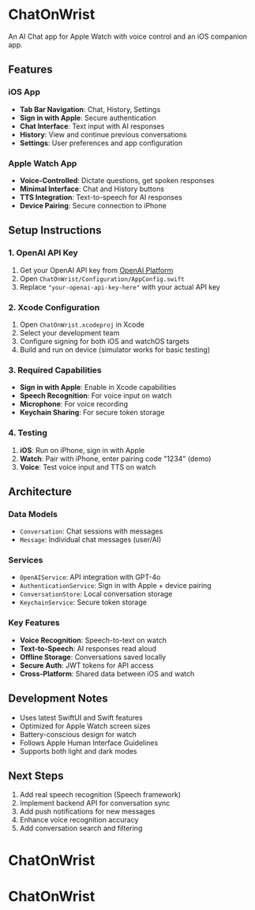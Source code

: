 # ChatOnWrist

An AI Chat app for Apple Watch with voice control and an iOS companion app.

## Features

### iOS App
- **Tab Bar Navigation**: Chat, History, Settings
- **Sign in with Apple**: Secure authentication
- **Chat Interface**: Text input with AI responses
- **History**: View and continue previous conversations
- **Settings**: User preferences and app configuration

### Apple Watch App
- **Voice-Controlled**: Dictate questions, get spoken responses
- **Minimal Interface**: Chat and History buttons
- **TTS Integration**: Text-to-speech for AI responses
- **Device Pairing**: Secure connection to iPhone

## Setup Instructions

### 1. OpenAI API Key
1. Get your OpenAI API key from [OpenAI Platform](https://platform.openai.com/api-keys)
2. Open `ChatOnWrist/Configuration/AppConfig.swift`
3. Replace `"your-openai-api-key-here"` with your actual API key

### 2. Xcode Configuration
1. Open `ChatOnWrist.xcodeproj` in Xcode
2. Select your development team
3. Configure signing for both iOS and watchOS targets
4. Build and run on device (simulator works for basic testing)

### 3. Required Capabilities
- **Sign in with Apple**: Enable in Xcode capabilities
- **Speech Recognition**: For voice input on watch
- **Microphone**: For voice recording
- **Keychain Sharing**: For secure token storage

### 4. Testing
1. **iOS**: Run on iPhone, sign in with Apple
2. **Watch**: Pair with iPhone, enter pairing code "1234" (demo)
3. **Voice**: Test voice input and TTS on watch

## Architecture

### Data Models
- `Conversation`: Chat sessions with messages
- `Message`: Individual chat messages (user/AI)

### Services
- `OpenAIService`: API integration with GPT-4o
- `AuthenticationService`: Sign in with Apple + device pairing
- `ConversationStore`: Local conversation storage
- `KeychainService`: Secure token storage

### Key Features
- **Voice Recognition**: Speech-to-text on watch
- **Text-to-Speech**: AI responses read aloud
- **Offline Storage**: Conversations saved locally
- **Secure Auth**: JWT tokens for API access
- **Cross-Platform**: Shared data between iOS and watch

## Development Notes

- Uses latest SwiftUI and Swift features
- Optimized for Apple Watch screen sizes
- Battery-conscious design for watch
- Follows Apple Human Interface Guidelines
- Supports both light and dark modes

## Next Steps

1. Add real speech recognition (Speech framework)
2. Implement backend API for conversation sync
3. Add push notifications for new messages
4. Enhance voice recognition accuracy
5. Add conversation search and filtering

# ChatOnWrist
# ChatOnWrist


